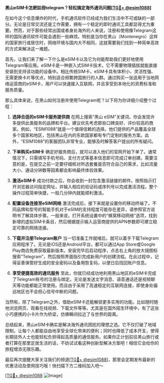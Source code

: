 **黑山eSIM卡怎麽註冊telegram？轻松搞定海外通讯问题[[TG💪+ @esim1088](https://t.me/s/esim1088)]**

在如今这个信息爆炸的时代，手机通讯软件已经成为我们生活中不可或缺的一部分。无论是日常交流还是工作需要，拥有一个稳定的即时通讯工具都显得尤为重要。然而，对于那些经常出国或者身处海外的人来说，注册和使用像Telegram这样的国际通讯软件可能会遇到一些麻烦。特别是当你在黑山（Montenegro）这样的国家旅行或居住时，网络环境与国内大不相同，这就需要我们找到一种简单高效的方式来解决这一难题。

首先，让我们来了解一下什么是eSIM卡以及它为何能帮助我们更好地使用Telegram等应用。eSIM卡是一种嵌入式SIM卡技术，它不需要物理插拔就能直接安装到支持该功能的设备中。相比传统SIM卡，eSIM卡具有体积小、灵活性强、无需更换卡片等优点，特别适合频繁跨国旅行的人群。通过购买一张适用于当地网络运营商的eSIM卡，用户可以快速接入互联网，并且享受到本地化的资费标准和服务质量。

那么具体来说，在黑山如何注册并使用Telegram呢？以下将为你详细介绍整个过程：

1. **选择合适的eSIM卡服务提供商**
   在网上搜索“黑山 eSIM”关键词，你会发现许多提供此类服务的品牌和平台。建议优先考虑那些口碑良好、评价较高的商家。例如，“ESIM1088”就是一个值得信赖的选择。他们提供的产品覆盖全球多个国家和地区，包括黑山在内的东欧国家都有专门定制的服务方案。此外，“ESIM1088”的客服团队非常专业，能够及时解答客户提出的所有疑问。

2. **下单购买eSIM卡**
   确定好服务商后，就可以进入他们的官网开始下单了。通常情况下，只需填写手机号码、支付方式等基本信息即可完成订单创建。需要注意的是，在提交之前一定要仔细核对所选套餐是否符合自己的需求，比如流量大小、通话分钟数等因素都会影响最终体验效果。

3. **激活eSIM卡**
   成功付款之后，你会收到一封包含激活链接的邮件。按照指示打开浏览器访问指定网址，并输入相应的验证码或序列号以完成激活流程。整个操作过程简单快捷，一般几分钟内就能顺利激活。

4. **配置设备连接至eSIM网络**
   激活完成后，接下来就是设置你的移动终端了。不同品牌和型号的智能手机对于eSIM的支持程度可能存在差异，请参照官方说明书了解具体步骤。一般来说，打开系统设置中的“蜂窝移动网络”选项，找到新增的虚拟SIM卡条目，然后根据提示输入运营商提供的APN参数即可建立稳定可靠的网络连接。

5. **下载并注册Telegram账户**
   当一切准备工作就绪后，就可以着手下载Telegram应用程序了。无论是iOS还是Android平台，都可以通过App Store或Google Play商店免费获取最新版本。安装完毕后启动程序，点击右上角的放大镜图标搜索“Telegram”，然后按照界面指引完成新用户的创建流程。在此过程中，记得妥善保管好生成的安全密码以及备用恢复码，以便日后找回账户信息。

6. **享受便捷高效的通讯服务**
   至此，你就已经成功地利用黑山地区的eSIM卡完成了Telegram账号的注册与绑定。无论是发送文字消息、语音通话还是视频聊天等功能都能正常使用。而且由于采用了高速稳定的互联网连接，即使身处偏远地区也不会担心信号中断的问题。

当然啦，除了Telegram之外，借助eSIM卡还能解锁更多实用的功能。比如随时随地浏览网页、观看在线视频、下载文件等等。尤其是在国外陌生环境中，有了这张小巧便携的小卡片作为桥梁，仿佛瞬间拉近了与世界的距离。

总结起来，黑山eSIM卡确实是解决海外通讯困扰的理想之选。它不仅打破了地域限制，让每个人都能自由地享受全球化带来的便利；同时也降低了成本开支，使得长期驻外人士也能轻松负担得起高质量的通信服务。如果你正计划前往黑山旅行或者打算在那里定居生活的话，不妨试试看这种创新型解决方案吧！相信它会给你的旅程增添无限乐趣。

最后再次提醒大家关注我们的频道[[TG💪+ @esim1088](https://t.me/s/esim1088)]，那里会定期发布最新的优惠活动及使用技巧哦！快扫描下方二维码加入吧～

[[TG💪+ @esim1088](https://t.me/s/esim1088) ![Image](https://i.postimg.cc/4NQfJmqS/Snipaste-2025-05-13-00-14-12.png)]